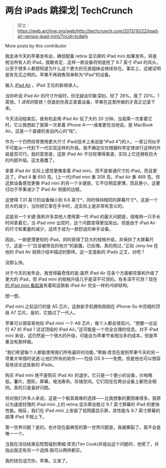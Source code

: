 # 两台 iPads 跳探戈| TechCrunch

> 原文：<https://web.archive.org/web/http://techcrunch.com/2013/10/22/ipad-air-versus-ipad-mini/?ncid=tcdaily>

More posts by this contributor

我走进今天的苹果发布会，确信配备 retina 显示屏的 iPad mini 如果发布，将是统治所有人的 iPad。我敢肯定，这样一款设备将彻底抢了 9.7 英寸 iPad 的风头，以至于很多人都想知道为什么这个更大的兄弟姐妹会继续存在。事实上，这被证明是有先见之明的。苹果不再销售简单称为“iPad”的设备。

输入 [iPad Air](https://web.archive.org/web/20230319211712/https://techcrunch.com/2013/10/22/apple-introduces-the-ipad-air/) 。iPad 王位的新继承人。

当你听说 iPad Air 的尺寸升级时，你无疑会印象深刻。轻了 28%。瘦了 20%。1 英镑。1 *该死的*英镑！但直到你真正拿着设备，苹果在这里所做的才真正记录下来。

今天活动结束后，我有机会用 iPad Air 玩了大约 20 分钟。当我第一次拿着它时，它让我想起了我第一次拿着 iPhone 4——或者更恰当地说，是 MacBook Air。这是一个直接的发自内心的“哇”。

作为一个仍然经常使用更大尺寸 iPad(技术上来说是“iPad 4”)的人，一家公司似乎不可能从一代到下一代实现这样的升级。我不确定仅仅根据科学定律进行这样的升级是否可行。我的意思是，这款 iPad Air 不仅轻薄得离谱，实际上它还拥有巨大的内部升级。这太愚蠢了。

拿着 iPad Air 实际上感觉更像拿着 iPad mini，而不是普通尺寸的 iPad。而且更近了。iPad 4 重 650 克。(上一代)iPad mini 重 308 克。iPad Air 重 469 克。但这款设备感觉更像 iPad mini 的另一个关键是，它不仅明显更薄，而且更小，这要归功于苹果减少了 iPad Air 侧面的边框。

这使得 7.31 英寸的设备缩小到 6.6 英寸*，同时保持相同的屏幕尺寸*。这是一个巨大的减少，当你把它拿在手中时，这实际上是非常有意义的。

这是另一个关键:我和许多其他人使用第一代 iPad 的最大问题是，很难用一只手长时间拿着它。当 iPad mini 出现时，这个问题变得更加突出。但是由于 iPad Air 的尺寸和重量的减少，这终于成为一款舒适的单手设备。

因此，一款更薄更轻的 iPad，同时获得了巨大的规格升级，并保持了大屏幕尺寸。这是一个“应该被带去的地方”的装置。已处理。真的用过，”正如 Jony Ive 在他的 iPad Air 视频介绍中描述的那样。这一定是新的 iPads 之王，对吧？

没那么快。

对于今天的发布会，我觉得最奇怪的是:虽然 iPad Air 在各个方面都完善和升级了更大的 iPad，但 iPad mini 的规格升级几乎是深不可测的。有多深不可测？现在[的 iPad mini 看起来](https://web.archive.org/web/20230319211712/http://www.apple.com/ipad/compare/)有着和这款新 iPad Air 完全一样的*内部结构*。

想一想。

iPad mini 之前运行的是 A5 芯片。这款新手机拥有刚刚在 iPhone-5s 中亮相的顶级 A7 芯片。是的，它跳过了一代人。

苹果可以很容易地给 iPad mini 一个 A6 芯片，每个人都会很高兴。“想要一台运行 A7 的 iPad？试试顶级的 iPad Air。”这可能是一个完全合理的信息。对于 iPad mini 来说，这仍然是一个很大的升级，可能会为苹果节省相当多的成本。但是苹果没有那样做。

“我们希望每个人都能使用我们所有最好的功能，”蒂姆·库克在提到苹果今天的另一项重大举措时说道:让他们所有的软件——包括 OS X——免费。但是他也可以很容易地谈论这些新的 iPads。

购买 iPad mini 绝不是购买 iPad Air 的退步。它只是一个更小的设备，价格略低。薯片。图形。屏幕。电池寿命。存储空间。它们现在在两台设备上都完全相同。真的只是喜好问题。

但对我们许多人来说，这是一个极其艰难的选择——比我想象的要困难得多。我原以为速度较慢的 iPad mini 上的 retina 显示屏会胜过 9.7 英寸屏幕的 iPad 的更快性能。相反，我们在 iPad mini 上安装了视网膜显示屏，其性能与 9.7 英寸屏幕的超薄 iPad 不相上下。

第一世界问题？是的。也许现在最典型的第一世界问题是。我被撕裂了。我不会是唯一一个。

当我在活动结束后短暂碰到蒂姆·库克(Tim Cook)并提出这个问题时，他笑了，并指出我还有另一个选择:我可以两样都买。

我的钱包诅咒你，苹果。又来了。